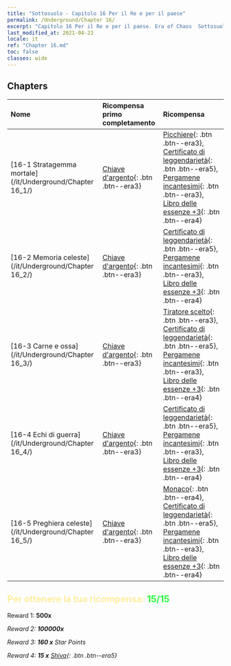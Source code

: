 ```yaml
---
title: "Sottosuolo - Capitolo 16 Per il Re e per il paese"
permalink: /Underground/Chapter 16/
excerpt: "Capitolo 16 Per il Re e per il paese. Era of Chaos  Sottosuolo - Capitolo 16. Per il Re e per il paese"
last_modified_at: 2021-04-23
locale: it
ref: "Chapter 16.md"
toc: false
classes: wide
---
```


## Chapters

  | Nome |  Ricompensa primo completamento | Ricompensa |
  |:------------|:------------|:------------| 
  | [16-1 Stratagemma mortale](/it/Underground/Chapter 16_1/) | [Chiave d'argento](/ItemsIT/con_693/){: .btn .btn--era3} | [Picchiere](/ItemsIT/unt_190/){: .btn .btn--era3}, [Certificato di leggendarietà](/ItemsIT/mat_67/){: .btn .btn--era5}, [Pergamene incantesimi](/ItemsIT/con_694/){: .btn .btn--era3}, [Libro delle essenze +3](/ItemsIT/mat_60/){: .btn .btn--era4} |
  | [16-2 Memoria celeste](/it/Underground/Chapter 16_2/) | [Chiave d'argento](/ItemsIT/con_693/){: .btn .btn--era3} | [Certificato di leggendarietà](/ItemsIT/mat_67/){: .btn .btn--era5}, [Pergamene incantesimi](/ItemsIT/con_694/){: .btn .btn--era3}, [Libro delle essenze +3](/ItemsIT/mat_60/){: .btn .btn--era4} |
  | [16-3 Carne e ossa](/it/Underground/Chapter 16_3/) | [Chiave d'argento](/ItemsIT/con_693/){: .btn .btn--era3} | [Tiratore scelto](/ItemsIT/unt_191/){: .btn .btn--era3}, [Certificato di leggendarietà](/ItemsIT/mat_67/){: .btn .btn--era5}, [Pergamene incantesimi](/ItemsIT/con_694/){: .btn .btn--era3}, [Libro delle essenze +3](/ItemsIT/mat_60/){: .btn .btn--era4} |
  | [16-4 Echi di guerra](/it/Underground/Chapter 16_4/) | [Chiave d'argento](/ItemsIT/con_693/){: .btn .btn--era3} | [Certificato di leggendarietà](/ItemsIT/mat_67/){: .btn .btn--era5}, [Pergamene incantesimi](/ItemsIT/con_694/){: .btn .btn--era3}, [Libro delle essenze +3](/ItemsIT/mat_60/){: .btn .btn--era4} |
  | [16-5 Preghiera celeste](/it/Underground/Chapter 16_5/) | [Chiave d'argento](/ItemsIT/con_693/){: .btn .btn--era3} | [Monaco](/ItemsIT/unt_194/){: .btn .btn--era4}, [Certificato di leggendarietà](/ItemsIT/mat_67/){: .btn .btn--era5}, [Pergamene incantesimi](/ItemsIT/con_694/){: .btn .btn--era3}, [Libro delle essenze +3](/ItemsIT/mat_60/){: .btn .btn--era4} |


## <span style="color: #ffeea0">Per ottenere la tua ricompensa: </span><span style="color: #27f73a">15/15</span>

 Reward 1:  **500x** <i class="fas fa-gem"/>

 Reward 2:  **100000x** <i class="fas fa-coins"/>

 Reward 3: **160 x** Star Points

 Reward 4: **15 x** [Shiva](/ItemsIT/her_376/){: .btn .btn--era5}

